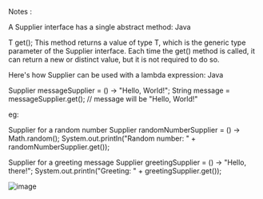Notes : 


A Supplier interface has a single abstract method:
Java

T get();
This method returns a value of type T, which is the generic type parameter of the Supplier interface.
Each time the get() method is called, it can return a new or distinct value, but it is not required to do so.



Here's how Supplier can be used with a lambda expression:
Java

Supplier<String> messageSupplier = () -> "Hello, World!";
String message = messageSupplier.get(); // message will be "Hello, World!"


eg:

  Supplier for a random number
        Supplier<Double> randomNumberSupplier = () -> Math.random();
        System.out.println("Random number: " + randomNumberSupplier.get());

  Supplier for a greeting message
        Supplier<String> greetingSupplier = () -> "Hello, there!";
        System.out.println("Greeting: " + greetingSupplier.get());


![image](https://github.com/user-attachments/assets/a0adcded-c54a-4c05-83db-0e56a59b15f2)
